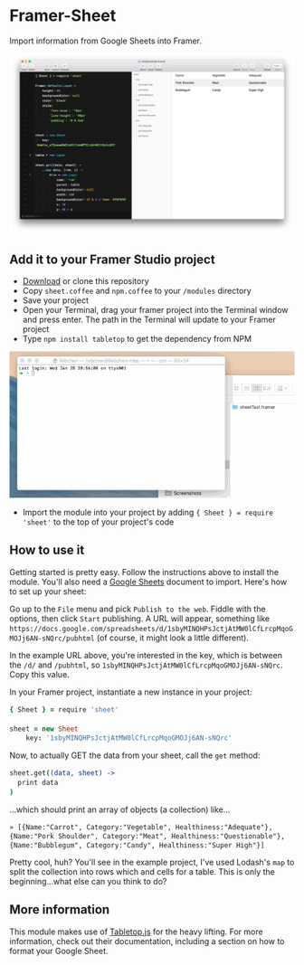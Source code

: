 # Framer-Sheet

Import information from Google Sheets into Framer.

![Sheets](img/screenshot.png)

## Add it to your Framer Studio project

 * [Download](https://github.com/andrewliebchen/framer-chat/archive/master.zip) or clone this repository
 * Copy `sheet.coffee` and `npm.coffee` to your `/modules` directory
 * Save your project
 * Open your Terminal, drag your framer project into the Terminal window and press enter. The path in the Terminal will update to your Framer project
 * Type `npm install tabletop` to get the dependency from NPM

![Install](img/install.gif)

 * Import the module into your project by adding `{ Sheet } = require 'sheet'` to the top of your project's code

## How to use it

Getting started is pretty easy. Follow the instructions above to install the module. You'll also need a [Google Sheets](http://drive.google.com/) document to import. Here's how to set up your sheet:

Go up to the `File` menu and pick `Publish to the web`. Fiddle with the options, then click `Start` publishing. A URL will appear, something like `https://docs.google.com/spreadsheets/d/1sbyMINQHPsJctjAtMW0lCfLrcpMqoGMOJj6AN-sNQrc/pubhtml` (of course, it might look a little different).

In the example URL above, you're interested in the key, which is between the `/d/` and `/pubhtml`, so `1sbyMINQHPsJctjAtMW0lCfLrcpMqoGMOJj6AN-sNQrc`. Copy this value.

In your Framer project, instantiate a new instance in your project:

```coffeescript
{ Sheet } = require 'sheet'

sheet = new Sheet
	key: '1sbyMINQHPsJctjAtMW0lCfLrcpMqoGMOJj6AN-sNQrc'
```

Now, to actually GET the data from your sheet, call the `get` method:

```coffeescript
sheet.get((data, sheet) ->
  print data
)
```

...which should print an array of objects (a collection) like...

```
» [{Name:"Carrot", Category:"Vegetable", Healthiness:"Adequate"}, {Name:"Pork Shoulder", Category:"Meat", Healthiness:"Questionable"}, {Name:"Bubblegum", Category:"Candy", Healthiness:"Super High"}]
```

Pretty cool, huh? You'll see in the example project, I've used Lodash's `map` to split the collection into rows which and cells for a table. This is only the beginning...what else can you think to do?

## More information

This module makes use of [Tabletop.js](https://github.com/jsoma/tabletop) for the heavy lifting. For more information, check out their documentation, including a section on how to format your Google Sheet.
